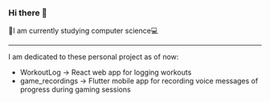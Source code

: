 ### Hi there 👋
🌱I am currently studying computer science💻

___
I am dedicated to these personal project as of now:
- WorkoutLog -> React web app for logging workouts
- game_recordings -> Flutter mobile app for recording voice messages of progress during gaming sessions

